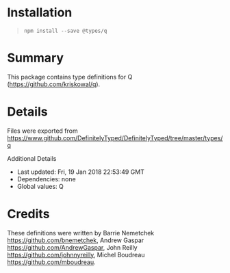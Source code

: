 # Installation
> `npm install --save @types/q`

# Summary
This package contains type definitions for Q (https://github.com/kriskowal/q).

# Details
Files were exported from https://www.github.com/DefinitelyTyped/DefinitelyTyped/tree/master/types/q

Additional Details
 * Last updated: Fri, 19 Jan 2018 22:53:49 GMT
 * Dependencies: none
 * Global values: Q

# Credits
These definitions were written by Barrie Nemetchek <https://github.com/bnemetchek>, Andrew Gaspar <https://github.com/AndrewGaspar>, John Reilly <https://github.com/johnnyreilly>, Michel Boudreau <https://github.com/mboudreau>.
